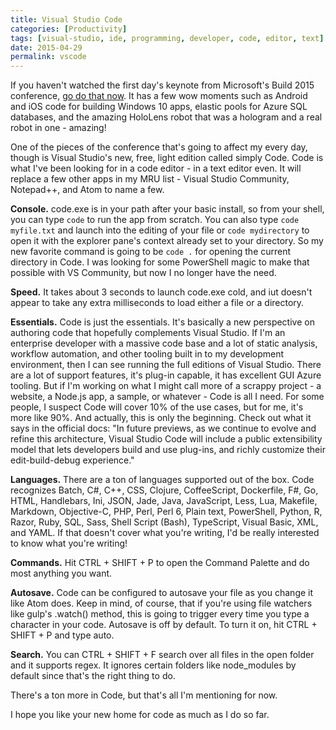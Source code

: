 ```yaml
---
title: Visual Studio Code
categories: [Productivity]
tags: [visual-studio, ide, programming, developer, code, editor, text]
date: 2015-04-29
permalink: vscode
---
```


If you haven't watched the first day's keynote from Microsoft's Build 2015 conference, [go do that now](http://buildwindows.com/). It has a few wow moments such as Android and iOS code for building Windows 10 apps, elastic pools for Azure SQL databases, and the amazing HoloLens robot that was a hologram and a real robot in one - amazing!
<!--more-->

One of the pieces of the conference that's going to affect my every day, though is Visual Studio's new, free, light edition called simply Code. Code is what I've been looking for in a code editor - in a text editor even. It will replace a few other apps in my MRU list - Visual Studio Community, Notepad++, and Atom to name a few.

**Console.** code.exe is in your path after your basic install, so from your shell, you can type `code` to run the app from scratch. You can also type `code myfile.txt` and launch into the editing of your file or `code mydirectory` to open it with the explorer pane's context already set to your directory. So my new favorite command is going to be `code .` for opening the current directory in Code. I was looking for some PowerShell magic to make that possible with VS Community, but now I no longer have the need.

**Speed.** It takes about 3 seconds to launch code.exe cold, and iut doesn't appear to take any extra milliseconds to load either a file or a directory.

**Essentials.** Code is just the essentials. It's basically a new perspective on authoring code that hopefully complements Visual Studio. If I'm an enterprise developer with a massive code base and a lot of static analysis, workflow automation, and other tooling built in to my development environment, then I can see running the full editions of Visual Studio. There are a lot of support features, it's plug-in capable, it has excellent GUI Azure tooling. But if I'm working on what I might call more of a scrappy project - a website, a Node.js app, a sample, or whatever - Code is all I need. For some people, I suspect Code will cover 10% of the use cases, but for me, it's more like 90%. And actually, this is only the beginning. Check out what it says in the official docs: "In future previews, as we continue to evolve and refine this architecture, Visual Studio Code will include a public extensibility model that lets developers build and use plug-ins, and richly customize their edit-build-debug experience."

**Languages.** There are a ton of languages supported out of the box. Code recognizes Batch, C#, C++, CSS, Clojure, CoffeeScript, Dockerfile, F#, Go, HTML, Handlebars, Ini, JSON, Jade, Java, JavaScript, Less, Lua, Makefile, Markdown, Objective-C, PHP, Perl, Perl 6, Plain text, PowerShell, Python, R, Razor, Ruby, SQL, Sass, Shell Script (Bash), TypeScript, Visual Basic, XML, and YAML. If that doesn't cover what you're writing, I'd be really interested to know what you're writing!

**Commands.** Hit CTRL + SHIFT + P to open the Command Palette and do most anything you want.

**Autosave.** Code can be configured to autosave your file as you change it like Atom does. Keep in mind, of course, that if you're using file watchers like gulp's .watch() method, this is going to trigger every time you type a character in your code. Autosave is off by default. To turn it on, hit CTRL + SHIFT + P and type auto.

**Search.** You can CTRL + SHIFT + F search over all files in the open folder and it supports regex. It ignores certain folders like node_modules by default since that's the right thing to do.

There's a ton more in Code, but that's all I'm mentioning for now.

I hope you like your new home for code as much as I do so far.

 